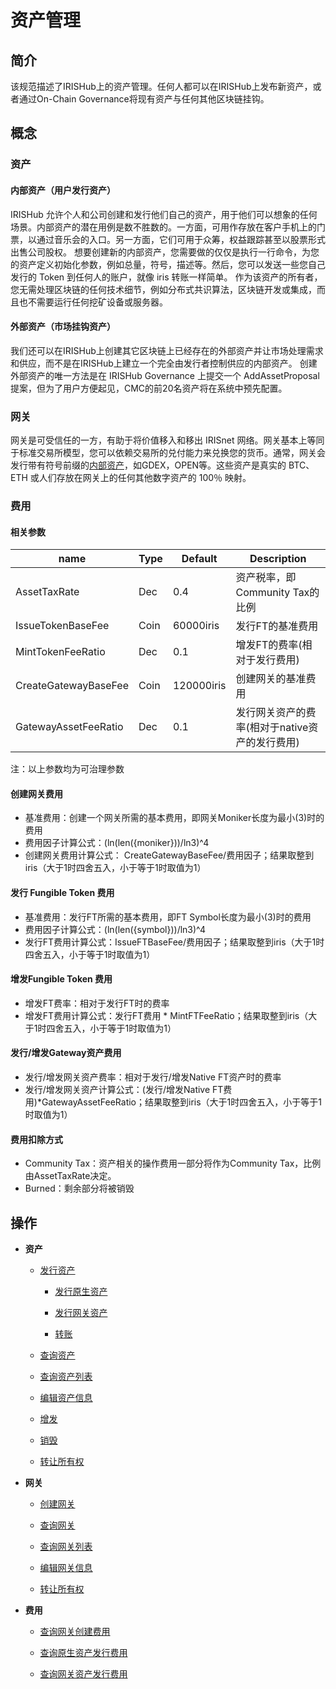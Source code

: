 # 资产管理

## 简介

该规范描述了IRISHub上的资产管理。任何人都可以在IRISHub上发布新资产，或者通过On-Chain Governance将现有资产与任何其他区块链挂钩。

## 概念

### 资产

#### 内部资产（用户发行资产）

IRISHub 允许个人和公司创建和发行他们自己的资产，用于他们可以想象的任何场景。内部资产的潜在用例是数不胜数的。一方面，可用作存放在客户手机上的门票，以通过音乐会的入口。另一方面，它们可用于众筹，权益跟踪甚至以股票形式出售公司股权。
想要创建新的内部资产，您需要做的仅仅是执行一行命令，为您的资产定义初始化参数，例如总量，符号，描述等。然后，您可以发送一些您自己发行的 Token 到任何人的账户，就像 iris 转账一样简单。
作为该资产的所有者，您无需处理区块链的任何技术细节，例如分布式共识算法，区块链开发或集成，而且也不需要运行任何挖矿设备或服务器。

#### 外部资产（市场挂钩资产）

我们还可以在IRISHub上创建其它区块链上已经存在的外部资产并让市场处理需求和供应，而不是在IRISHub上建立一个完全由发行者控制供应的内部资产。
创建外部资产的唯一方法是在 IRISHub Governance 上提交一个 AddAssetProposal 提案，但为了用户方便起见，CMC的前20名资产将在系统中预先配置。

### 网关

网关是可受信任的一方，有助于将价值移入和移出 IRISnet 网络。网关基本上等同于标准交易所模型，您可以依赖交易所的兑付能力来兑换您的货币。通常，网关会发行带有符号前缀的[内部资产](#内部资产（用户发行资产）)，如GDEX，OPEN等。这些资产是真实的 BTC、ETH 或人们存放在网关上的任何其他数字资产的 100％ 映射。

### 费用

#### 相关参数

| name                 | Type | Default    | Description                              |
| -------------------- | ---- | ---------- | ---------------------------------------- |
| AssetTaxRate         | Dec  | 0.4        | 资产税率，即Community Tax的比例             |
| IssueTokenBaseFee    | Coin | 60000iris  | 发行FT的基准费用                           |
| MintTokenFeeRatio    | Dec  | 0.1        | 增发FT的费率(相对于发行费用)                 |
| CreateGatewayBaseFee | Coin | 120000iris | 创建网关的基准费用                          |
| GatewayAssetFeeRatio | Dec  | 0.1        | 发行网关资产的费率(相对于native资产的发行费用) |

注：以上参数均为可治理参数

#### 创建网关费用

- 基准费用：创建一个网关所需的基本费用，即网关Moniker长度为最小(3)时的费用
- 费用因子计算公式：(ln(len({moniker}))/ln3)^4
- 创建网关费用计算公式： CreateGatewayBaseFee/费用因子；结果取整到iris（大于1时四舍五入，小于等于1时取值为1）

#### 发行 Fungible Token 费用

- 基准费用：发行FT所需的基本费用，即FT Symbol长度为最小(3)时的费用
- 费用因子计算公式：(ln(len({symbol}))/ln3)^4
- 发行FT费用计算公式：IssueFTBaseFee/费用因子；结果取整到iris（大于1时四舍五入，小于等于1时取值为1）

#### 增发Fungible Token 费用

- 增发FT费率：相对于发行FT时的费率
- 增发FT费用计算公式：发行FT费用 * MintFTFeeRatio；结果取整到iris（大于1时四舍五入，小于等于1时取值为1）
  
#### 发行/增发Gateway资产费用

- 发行/增发网关资产费率：相对于发行/增发Native FT资产时的费率
- 发行/增发网关资产计算公式：(发行/增发Native FT费用)*GatewayAssetFeeRatio；结果取整到iris（大于1时四舍五入，小于等于1时取值为1）

#### 费用扣除方式

- Community Tax：资产相关的操作费用一部分将作为Community Tax，比例由AssetTaxRate决定。
- Burned：剩余部分将被销毁

## 操作

- **资产**

  - [发行资产](../cli-client/asset/issue-token.md)

    - [发行原生资产](../cli-client/asset/issue-token.md#发行原生资产)

    - [发行网关资产](../cli-client/asset/issue-token.md#发行网关资产)

    - [转账](../cli-client/asset/issue-token.md#转账)

  - [查询资产](../cli-client/asset/query-token.md)

  - [查询资产列表](../cli-client/asset/query-tokens.md)

  - [编辑资产信息](../cli-client/asset/edit-token.md)

  - [增发](../cli-client/asset/mint-token.md)

  - [销毁](../cli-client/bank/burn.md)

  - [转让所有权](../cli-client/asset/transfer-token-owner.md)

- **网关**

  - [创建网关](../cli-client/asset/create-gateway.md)

  - [查询网关](../cli-client/asset/query-gateway.md)

  - [查询网关列表](../cli-client/asset/query-gateways.md)

  - [编辑网关信息](../cli-client/asset/edit-gateway.md)

  - [转让所有权](../cli-client/asset/transfer-gateway-owner.md)

- **费用**

  - [查询网关创建费用](../cli-client/asset/query-fee.md#查询网关创建费用)

  - [查询原生资产发行费用](../cli-client/asset/query-fee.md#查询发行/增发原生资产费用)

  - [查询网关资产发行费用](../cli-client/asset/query-fee.md#查询发行/增发网关资产费用)
